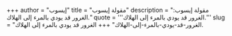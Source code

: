 +++
author = "إيسوب"
title = "مقولة إيسوب"
description = "مقولة إيسوب: الغرور قد يودي بالمرء إلى الهلاك."
quote = '''الغرور قد يودي بالمرء إلى الهلاك.'''
slug = "الغرور-قد-يودي-بالمرء-إلى-الهلاك"
+++
الغرور قد يودي بالمرء إلى الهلاك.
